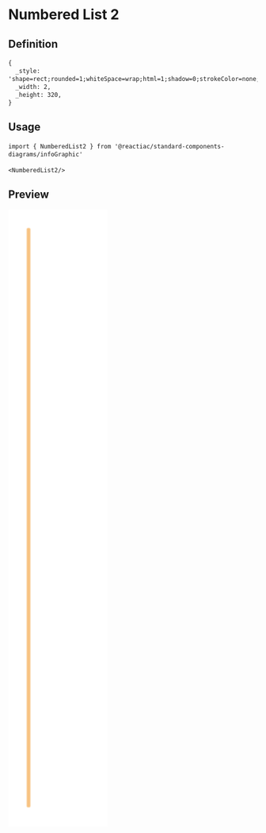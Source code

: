 # Numbered List 2

## Definition

```
{
  _style: 'shape=rect;rounded=1;whiteSpace=wrap;html=1;shadow=0;strokeColor=none;fillColor=#F8C382;arcSize=30;fontSize=14;spacingLeft=42;fontStyle=1;fontColor=#FFFFFF;align=left;',
  _width: 2,
  _height: 320,
}
```

## Usage

```
import { NumberedList2 } from '@reactiac/standard-components-diagrams/infoGraphic'

<NumberedList2/>
```

## Preview

<img src="./numbered-list-2.png" width="200"/>
